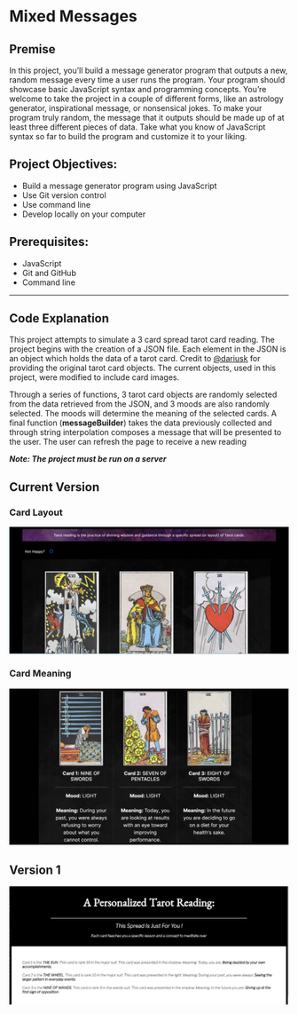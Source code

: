 # Mixed Messages

## Premise
In this project, you’ll build a message generator program that outputs a new, random message every time a user runs the program. Your program should showcase basic JavaScript syntax and programming concepts. You’re welcome to take the project in a couple of different forms, like an astrology generator, inspirational message, or nonsensical jokes. To make your program truly random, the message that it outputs should be made up of at least three different pieces of data. Take what you know of JavaScript syntax so far to build the program and customize it to your liking.

## Project Objectives:
- Build a message generator program using JavaScript
- Use Git version control
- Use command line
- Develop locally on your computer

## Prerequisites:
- JavaScript
- Git and GitHub
- Command line

---

## Code Explanation

This project attempts to simulate a 3 card spread tarot card reading. The project begins with the creation of a JSON file. Each element in the JSON is an object which holds the data of a tarot card. Credit to [@dariusk](https://github.com/dariusk/corpora/blob/master/data/divination/tarot_interpretations.json) for providing the original tarot card objects. The current objects, used in this project, were modified to include card images. 

Through a series of functions, 3 tarot card objects are randomly selected from the data retrieved from the JSON, and 3 moods are also randomly selected. The moods will determine the meaning of the selected cards. A final function (<b>messageBuilder</b>) takes the data previously collected and through string interpolation composes a message that will be presented to the user. The user can refresh the page to receive a new reading

***Note: The project must be run on a server***

## Current Version

### Card Layout

![Screenshot of tarot project - card layout!](./media/images/card_layout.PNG)

### Card Meaning
![Screenshot of tarot project! - card meaning](./media/images/card_meaning.PNG)


## Version 1
![Screenshot of tarot project!](./media/images/v1-presentation.png) <br>
